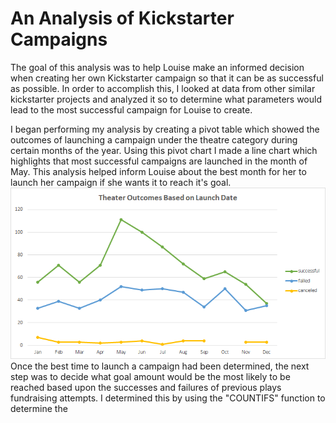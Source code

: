 # An Analysis of Kickstarter Campaigns
  The goal of this analysis was to help Louise make an informed decision when creating her own Kickstarter campaign so that it can be as successful as possible. In order to accomplish this, I looked at data from other similar kickstarter projects and analyzed it so to determine what parameters would lead to the most successful campaign for Louise to create. 

  I began performing my analysis by creating a pivot table which showed the outcomes of launching a campaign under the theatre category during certain months of the year. Using this pivot chart I made a line chart which highlights that most successful campaigns are launched in the month of May. This analysis helped inform Louise about the best month for her to launch her campaign if she wants it to reach it's goal. ![Theater Outcomes vs Launch](https://github.com/flabbychew/kickstarter-analysis/blob/main/Theater_Outacomes_vs_Launch.png?raw=true)
Once the best time to launch a campaign had been determined, the next step was to decide what goal amount would be the most likely to be reached based upon the successes and failures of previous plays fundraising attempts. I determined this by using the "COUNTIFS" function to determine the
